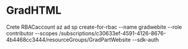 # GradHTML


Crete RBACaccount
az ad sp create-for-rbac --name gradwebite --role contributor --scopes /subscriptions/c30633ef-4591-4126-8676-4b4468cc3444/resourceGroups/GradPartWebsite --sdk-auth
